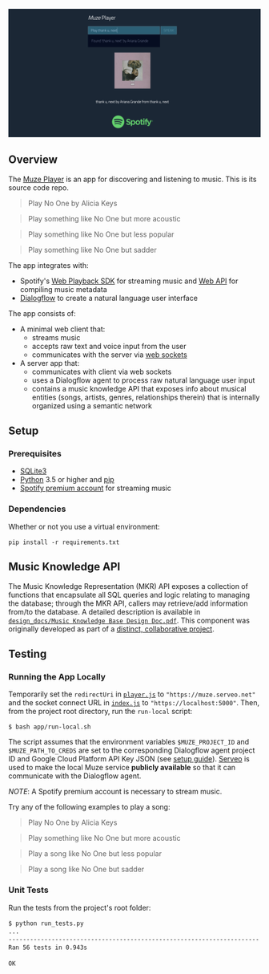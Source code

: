 ![Muze Player Screenshot](./imgs/app-screenshot.png)

## Overview
The [Muze Player](http://muze-player.herokuapp.com/) is an app for discovering and listening to music. This is its source code repo.

> Play No One by Alicia Keys

> Play something like No One but more acoustic

> Play something like No One but less popular

> Play something like No One but sadder

The app integrates with:
* Spotify's [Web Playback SDK](https://developer.spotify.com/documentation/web-playback-sdk/) for streaming music and [Web API](https://developer.spotify.com/documentation/web-api/) for compiling music metadata
* [Dialogflow](https://dialogflow.com/) to create a natural language user interface

The app consists of:
* A minimal web client that:
    * streams music
    * accepts raw text and voice input from the user
    * communicates with the server via [web sockets](https://www.fullstackpython.com/websockets.html)
* A server app that:
    * communicates with client via web sockets
    * uses a Dialogflow agent to process raw natural language user input
    * contains a music knowledge API that exposes info about musical entities (songs, artists, genres, relationships therein) that is internally organized using a semantic network

## Setup
### Prerequisites
* [SQLite3](https://www.sqlite.org/download.html)
* [Python](https://www.python.org/downloads/) 3.5 or higher and [pip](https://pypi.org/project/pip/)
* [Spotify premium account](https://www.spotify.com/us/premium/?utm_source=ca-en_brand_contextual_text&utm_medium=paidsearch&utm_campaign=alwayson_ucanz_ca_premiumbusiness_premium_brand+contextual+text+exact+ca-en+google&gclid=CjwKCAjwhbHlBRAMEiwAoDA3450erN_3OgzZ-r-D7byldS_fHtBu9qB4ezr_pEoPDQsepMWP1Q_7NxoCWvEQAvD_BwE&gclsrc=aw.ds) for streaming music

### Dependencies
Whether or not you use a virtual environment:
```
pip install -r requirements.txt
```

## Music Knowledge API
The Music Knowledge Representation (MKR) API exposes a collection of functions that encapsulate all SQL queries and logic relating to managing the database; through the MKR API, callers may retrieve/add information from/to the database. A detailed description is available in [`design_docs/Music Knowledge Base Design Doc.pdf`](https://github.com/okjuan/muze/blob/master/design_docs/Music%20Knowledge%20Base%20Design%20Doc.pdf). This component was originally developed as part of a [distinct, collaborative project](https://github.com/MIR-Directed-Research/intelligent-music-recommender).

## Testing
### Running the App Locally
Temporarily set the `redirectUri` in [`player.js`](https://github.com/okjuan/muze/blob/master/app/static/player.js) to `"https://muze.serveo.net"` and the socket connect URL in [`index.js`](https://github.com/okjuan/muze/blob/master/app/static/index.js) to `"https://localhost:5000"`. Then, from the project root directory, run the `run-local` script:
```
$ bash app/run-local.sh
```

The script assumes that the environment variables `$MUZE_PROJECT_ID` and `$MUZE_PATH_TO_CREDS` are set to the corresponding Dialogflow agent project ID and Google Cloud Platform API Key JSON (see [setup guide](https://dialogflow.com/docs/reference/v2-auth-setup)). [Serveo](https://serveo.net/) is used to make the local Muze service **publicly available** so that it can communicate with the Dialogflow agent.

*NOTE*: A Spotify premium account is necessary to stream music.

Try any of the following examples to play a song:

> Play No One by Alicia Keys

> Play something like No One but more acoustic

> Play a song like No One but less popular

> Play a song like No One but sadder

### Unit Tests
Run the tests from the project's root folder:
```
$ python run_tests.py
...
----------------------------------------------------------------------
Ran 56 tests in 0.943s

OK
```
